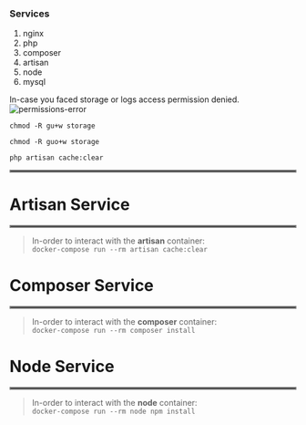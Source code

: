 ### Services

1. nginx
2. php
3. composer
4. artisan
5. node
6. mysql



In-case you faced storage or logs access permission denied.
![permissions-error](https://user-images.githubusercontent.com/67461927/125365772-28caf300-e375-11eb-9d9a-a64444d66c0e.png)


`chmod -R gu+w storage`

`chmod -R guo+w storage`

`php artisan cache:clear`


<hr style="border:2px solid gray"> </hr>


# Artisan Service
<hr style="border:2px solid gray"> </hr>

> In-order to interact with the **artisan** container:  
> `docker-compose run --rm artisan cache:clear`





# Composer Service
<hr style="border:2px solid gray"> </hr>

> In-order to interact with the **composer** container:  
> `docker-compose run --rm composer install`





# Node Service
<hr style="border:2px solid gray"> </hr>

> In-order to interact with the **node** container:  
> `docker-compose run --rm node npm install`